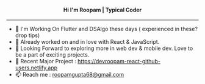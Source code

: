 <h4 align="center">  Hi I'm Roopam | Typical Coder</h4>

<hr />

- 👋 I'm Working On Flutter and DSAlgo these days ( experienced in these? drop tips)
- 👀 Already worked on and in love with React & JavaScript.
- 🌱 Looking Forward to exploring more in web dev & mobile dev. Love to be a part of exciting projects.
- :dizzy: Recent Major Project : https://devroopam-react-github-users.netlify.app
- 📫 Reach me : roopamgupta68@gmail.com

<!---
whoroopamgupta/whoroopamgupta is a ✨ special ✨ repository because its `README.md` (this file) appears on your GitHub profile.
You can click the Preview link to take a look at your changes.
--->
